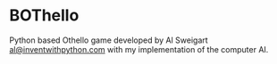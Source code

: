 # BOThello
Python based Othello game developed by Al Sweigart al@inventwithpython.com with my implementation of the computer AI.
